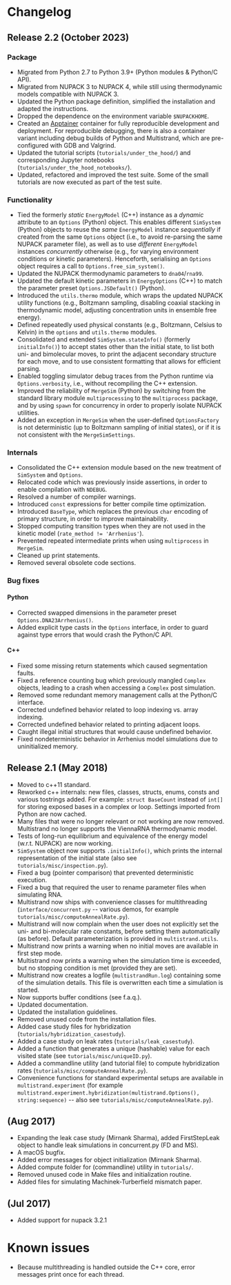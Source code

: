 
# Changelog

## Release 2.2 (October 2023)

### Package
- Migrated from Python 2.7 to Python 3.9+ (Python modules & Python/C API).
- Migrated from NUPACK 3 to NUPACK 4, while still using thermodynamic models
  compatible with NUPACK 3.
- Updated the Python package definition, simplified the installation and adapted
  the instructions.
- Dropped the dependence on the environment variable `$NUPACKHOME`.
- Created an [Apptainer](https://apptainer.org/) container for fully
  reproducible development and deployment. For reproducible debugging, there is
  also a container variant including debug builds of Python and Multistrand,
  which are pre-configured with GDB and Valgrind.
- Updated the tutorial scripts (`tutorials/under_the_hood/`) and corresponding
  Jupyter notebooks (`tutorials/under_the_hood_notebooks/`).
- Updated, refactored and improved the test suite. Some of the small tutorials
  are now executed as part of the test suite.

### Functionality
- Tied the formerly *static* `EnergyModel` (C++) instance as a *dynamic*
  attribute to an `Options` (Python) object. This enables different `SimSystem`
  (Python) objects to reuse the *same* `EnergyModel` instance *sequentially* if
  created from the same `Options` object (i.e., to avoid re-parsing the same
  NUPACK parameter file), as well as to use *different* `EnergyModel` instances
  *concurrently* otherwise (e.g., for varying environment conditions or kinetic
  parameters). Henceforth, serialising an `Options` object requires a call to
  `Options.free_sim_system()`.
- Updated the NUPACK thermodynamic parameters to `dna04`/`rna99`.
- Updated the default kinetic parameters in `EnergyOptions` (C++) to match the
  parameter preset `Options.JSDefault()` (Python).
- Introduced the `utils.thermo` module, which wraps the updated NUPACK utility
  functions (e.g., Boltzmann sampling, disabling coaxial stacking in
  thermodynamic model, adjusting concentration units in ensemble free energy).
- Defined repeatedly used physical constants (e.g., Boltzmann, Celsius to
  Kelvin) in the `options` and `utils.thermo` modules.
- Consolidated and extended `SimSystem.stateInfo()` (formerly `initialInfo()`)
  to accept states other than the initial state, to list both uni- and
  bimolecular moves, to print the adjacent secondary structure for each move,
  and to use consistent formatting that allows for efficient parsing.
- Enabled toggling simulator debug traces from the Python runtime via
  `Options.verbosity`, i.e., without recompiling the C++ extension.
- Improved the reliability of `MergeSim` (Python) by switching from the standard
  library module `multiprocessing` to the `multiprocess` package, and by using
  `spawn` for concurrency in order to properly isolate NUPACK utilities.
- Added an exception in `MergeSim` when the user-defined `OptionsFactory` is not
  deterministic (up to Boltzmann sampling of initial states), or if it is not
  consistent with the `MergeSimSettings`.

### Internals
- Consolidated the C++ extension module based on the new treatment of
  `SimSystem` and `Options`.
- Relocated code which was previously inside assertions, in order to enable
  compilation with `NDEBUG`.
- Resolved a number of compiler warnings.
- Introduced `const` expressions for better compile time optimization.
- Introduced `BaseType`, which replaces the previous `char` encoding of primary
  structure, in order to improve maintainability.
- Stopped computing transition types when they are not used in the kinetic model
  (`rate_method != 'Arrhenius'`).
- Prevented repeated intermediate prints when using `multiprocess` in
  `MergeSim`.
- Cleaned up print statements.
- Removed several obsolete code sections.

### Bug fixes
#### Python
- Corrected swapped dimensions in the parameter preset
  `Options.DNA23Arrhenius()`.
- Added explicit type casts in the `Options` interface, in order to guard
  against type errors that would crash the Python/C API.

#### C++
- Fixed some missing return statements which caused segmentation faults.
- Fixed a reference counting bug which previously mangled `Complex` objects,
  leading to a crash when accessing a `Complex` post simulation.
- Removed some redundant memory management calls at the Python/C interface.
- Corrected undefined behavior related to loop indexing vs. array indexing.
- Corrected undefined behavior related to printing adjacent loops.
- Caught illegal initial structures that would cause undefined behavior.
- Fixed nondeterministic behavior in Arrhenius model simulations due to
  uninitialized memory.


## Release 2.1 (May 2018)

- Moved to c++11 standard.
- Reworked c++ internals: new files, classes, structs, enums, consts and various
  tostrings added. For example: `struct BaseCount` instead of `int[]` for
  storing exposed bases in a complex or loop. Settings imported from Python are
  now cached.
- Many files that were no longer relevant or not working are now removed.
  Multistrand no longer supports the ViennaRNA thermodynamic model.
- Tests of long-run equilibrium and equivalence of the energy model (w.r.t.
  NUPACK) are now working.
- `SimSystem` object now supports `.initialInfo()`, which prints the internal
  representation of the initial state (also see `tutorials/misc/inspection.py`).
- Fixed a bug (pointer comparison) that prevented deterministic execution.
- Fixed a bug that required the user to rename parameter files when simulating
  RNA.
- Multistrand now ships with convenience classes for multithreading
  (`interface/concurrent.py` -- various demos, for example
  `tutorials/misc/computeAnnealRate.py`).
- Multistrand will now complain when the user does not explicitly set the uni-
  and bi-molecular rate constants, before setting them automatically (as
  before). Default parameterization is provided in `multistrand.utils`.
- Multistrand now prints a warning when no initial moves are available in first
  step mode.
- Multistrand now prints a warning when the simulation time is exceeded, but no
  stopping condition is met (provided they are set).
- Multistrand now creates a logfile (`multistrandRun.log`) containing some of
  the simulation details. This file is overwritten each time a simulation is
  started.
- Now supports buffer conditions (see f.a.q.).
- Updated documentation.
- Updated the installation guidelines.
- Removed unused code from the installation files.
- Added case study files for hybridization (`tutorials/hybridization_casestudy`).
- Added a case study on leak rates (`tutorials/leak_casestudy`).
- Added a function that generates a unique (hashable) value for each visited
  state (see `tutorials/misc/uniqueID.py`).
- Added a commandline utility (and tutorial file) to compute hybridization rates
  (`tutorials/misc/computeAnnealRate.py`).
- Convenience functions for standard experimental setups are available in
  `multistrand.experiment` (for example
  `multistrand.experiment.hybridization(multistrand.Options(), string:sequence)`
  -- also see `tutorials/misc/computeAnnealRate.py`).


## (Aug 2017)

- Expanding the leak case study (Mirnank Sharma), added FirstStepLeak object to
  handle leak simulations in concurrent.py (FD and MS).
- A macOS bugfix.
- Added error messages for object initialization (Mirnank Sharma).
- Added compute folder for (commandline) utility in `tutorials/`.
- Removed unused code in Make files and initialization routine.
- Added files for simulating Machinek-Turberfield mismatch paper.


## (Jul 2017)

- Added support for nupack 3.2.1


# Known issues

- Because multithreading is handled outside the C++ core, error messages print
  once for each thread.
